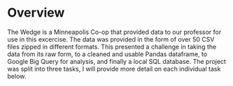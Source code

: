 # Overview
The Wedge is a Minneapolis Co-op that provided data to our professor for use in this excercise. The data was provided in the form of over 50 CSV files zipped in different formats. This presented a challenge in taking the data from its raw form, to a cleaned and usable Pandas dataframe, to Google Big Query for analysis, and finally a local SQL database. The project was split into three tasks, I will provide more detail on each individual task below. 

#

